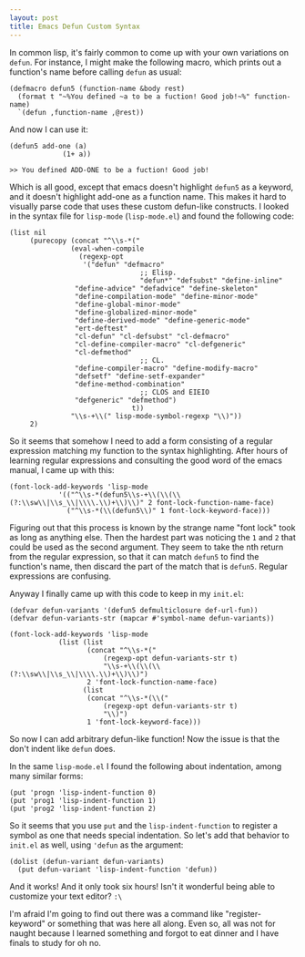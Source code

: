 ```yaml
---
layout: post
title: Emacs Defun Custom Syntax
---
```


In common lisp, it's fairly common to come up with your own variations on `defun`. For instance,
I might make the following macro, which prints out a function's name before calling `defun` as
usual:


    (defmacro defun5 (function-name &body rest)
      (format t "~%You defined ~a to be a fuction! Good job!~%" function-name)
      `(defun ,function-name ,@rest))

And now I can use it:

    (defun5 add-one (a)
                 (1+ a))

    >> You defined ADD-ONE to be a fuction! Good job!

Which is all good, except that emacs doesn't highlight `defun5` as a keyword, and it doesn't
highlight add-one as a function name. This makes it hard to visually parse code that uses these
custom defun-like constructs. I looked in the syntax file for `lisp-mode` (`lisp-mode.el`) and
found the following code:

    (list nil
         (purecopy (concat "^\\s-*("
                   (eval-when-compile
                     (regexp-opt
                      '("defun" "defmacro"
                                    ;; Elisp.
                                    "defun*" "defsubst" "define-inline"
                    "define-advice" "defadvice" "define-skeleton"
                    "define-compilation-mode" "define-minor-mode"
                    "define-global-minor-mode"
                    "define-globalized-minor-mode"
                    "define-derived-mode" "define-generic-mode"
                    "ert-deftest"
                    "cl-defun" "cl-defsubst" "cl-defmacro"
                    "cl-define-compiler-macro" "cl-defgeneric"
                    "cl-defmethod"
                                    ;; CL.
                    "define-compiler-macro" "define-modify-macro"
                    "defsetf" "define-setf-expander"
                    "define-method-combination"
                                    ;; CLOS and EIEIO
                    "defgeneric" "defmethod")
                                  t))
                   "\\s-+\\(" lisp-mode-symbol-regexp "\\)"))
         2)

So it seems that somehow I need to add a form consisting of a regular expression matching my
function to the syntax highlighting. After hours of learning regular expressions and consulting the
good word of the emacs manual, I came up with this:

    (font-lock-add-keywords 'lisp-mode
                '(("^\\s-*(defun5\\s-+\\(\\(\\(?:\\sw\\|\\s_\\|\\\\.\\)+\\)\\)" 2 font-lock-function-name-face)
                  ("^\\s-*(\\(defun5\\)" 1 font-lock-keyword-face)))

Figuring out that this process is known by the strange name "font lock" took as long as anything
else. Then the hardest part was noticing the `1` and `2` that could be used as the second argument. They seem
to take the nth return from the regular expression, so that it can match `defun5` to find the
function's name, then discard the part of the match that is `defun5`. Regular expressions are
confusing.  

Anyway I finally came up with this code to keep in my `init.el`:

    (defvar defun-variants '(defun5 defmulticlosure def-url-fun))
    (defvar defun-variants-str (mapcar #'symbol-name defun-variants))

    (font-lock-add-keywords 'lisp-mode
                (list (list
                       (concat "^\\s-*("
                           (regexp-opt defun-variants-str t)
                           "\\s-+\\(\\(\\(?:\\sw\\|\\s_\\|\\\\.\\)+\\)\\)")
                       2 'font-lock-function-name-face)
                      (list
                       (concat "^\\s-*(\\("
                           (regexp-opt defun-variants-str t)
                           "\\)")
                       1 'font-lock-keyword-face)))


So now I can add arbitrary defun-like function! Now the issue is that the don't indent like `defun`
does.

In the same `lisp-mode.el` I found the following about indentation, among many similar forms:

    (put 'progn 'lisp-indent-function 0)
    (put 'prog1 'lisp-indent-function 1)
    (put 'prog2 'lisp-indent-function 2)

So it seems that you use `put` and the `lisp-indent-function` to register a symbol as one that needs
special indentation. So let's add that behavior to `init.el` as well, using `'defun` as the
argument:


    (dolist (defun-variant defun-variants)
      (put defun-variant 'lisp-indent-function 'defun))


And it works! And it only took six hours! Isn't it wonderful being able to customize your text
editor? `:\`

I'm afraid I'm going to find out there was a command like "register-keyword" or something that was
here all along. Even so, all was not for naught because I learned something and forgot to eat
dinner and I have finals to study for oh no.


